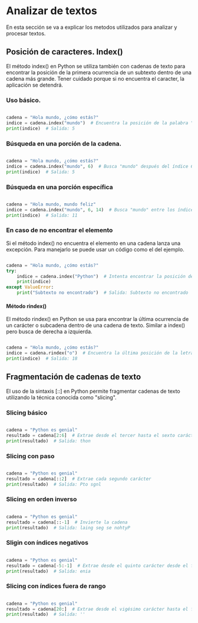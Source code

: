 # Analizar de textos
En esta sección se va a explicar los metodos utilizados para analizar y procesar textos.

## Posición de caracteres. Index()

El método index() en Python se utiliza también con cadenas de texto para encontrar la posición de la primera ocurrencia de un subtexto dentro de una cadena más grande. Tener cuidado porque si no encuentra el caracter, la aplicación se detendrá.

### Uso básico.

```python

cadena = "Hola mundo, ¿cómo estás?"
indice = cadena.index("mundo")  # Encuentra la posición de la palabra "mundo"
print(indice)  # Salida: 5


```

### Búsqueda en una porción de la cadena.

```python

cadena = "Hola mundo, ¿cómo estás?"
indice = cadena.index("mundo", 6)  # Busca "mundo" después del índice 6
print(indice)  # Salida: 5


```

### Búsqueda en una porción específica

```python

cadena = "Hola mundo, mundo feliz"
indice = cadena.index("mundo", 6, 14)  # Busca "mundo" entre los índices 6 y 14
print(indice)  # Salida: 11

```

### En caso de no encontrar el elemento
Si el método index() no encuentra el elemento en una cadena lanza una excepción. Para manejarlo se puede usar un código como el del ejemplo.

```python

cadena = "Hola mundo, ¿cómo estás?"
try:
    indice = cadena.index("Python")  # Intenta encontrar la posición de "Python"
    print(indice)
except ValueError:
    print("Subtexto no encontrado")  # Salida: Subtexto no encontrado


```

#### Método rindex()
El método rindex() en Python se usa para encontrar la última ocurrencia de un carácter o subcadena dentro de una cadena de texto. Similar a index() pero busca de derecha a izquierda.

```python

cadena = "Hola mundo, ¿cómo estás?"
indice = cadena.rindex("o")  # Encuentra la última posición de la letra "o"
print(indice)  # Salida: 18


```

## Fragmentación de cadenas de texto
El uso de la sintaxis [::] en Python permite fragmentar cadenas de texto utilizando la técnica conocida como "slicing".

### Slicing básico
```python

cadena = "Python es genial"
resultado = cadena[2:6]  # Extrae desde el tercer hasta el sexto carácter
print(resultado)  # Salida: thon

```

### Slicing con paso
```python

cadena = "Python es genial"
resultado = cadena[::2]  # Extrae cada segundo carácter
print(resultado)  # Salida: Pto sgnl

```

### Slicing en orden inverso
```python

cadena = "Python es genial"
resultado = cadena[::-1]  # Invierte la cadena
print(resultado)  # Salida: laing seg se nohtyP

```

### Sligin con índices negativos
```python

cadena = "Python es genial"
resultado = cadena[-5:-1]  # Extrae desde el quinto carácter desde el final hasta el segundo desde el final
print(resultado)  # Salida: enia

```

### Slicing con índices fuera de rango
```python

cadena = "Python es genial"
resultado = cadena[20:]  # Extrae desde el vigésimo carácter hasta el final
print(resultado)  # Salida: ''

```

